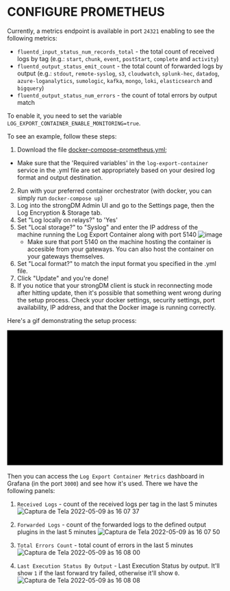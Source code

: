 # CONFIGURE PROMETHEUS

Currently, a metrics endpoint is available in port `24321` enabling to see the following metrics:
- `fluentd_input_status_num_records_total` - the total count of received logs by tag (e.g.: `start`, `chunk`, `event`, `postStart`, `complete` and `activity`)
- `fluentd_output_status_emit_count` - the total count of forwarded logs by output (e.g.: `stdout`, `remote-syslog`, `s3`, `cloudwatch`, `splunk-hec`, `datadog`, `azure-loganalytics`, `sumologic`, `kafka`, `mongo`, `loki`, `elasticsearch` and `bigquery`)
- `fluentd_output_status_num_errors` - the count of total errors by output match

To enable it, you need to set the variable `LOG_EXPORT_CONTAINER_ENABLE_MONITORING=true`.

To see an example, follow these steps:
1. Download the file [docker-compose-prometheus.yml](../../docker-compose-prometheus.yml);
  - Make sure that the 'Required variables' in the `log-export-container` service in the .yml file are set appropriately based on your desired log format and output destination.
2. Run with your preferred container orchestrator (with docker, you can simply run `docker-compose up`)
3. Log into the strongDM Admin UI and go to the Settings page, then the Log Encryption & Storage tab.
4. Set "Log locally on relays?" to 'Yes'
5. Set "Local storage?" to "Syslog" and enter the IP address of the machine running the Log Export Container along with port 5140 ![image](https://user-images.githubusercontent.com/7840034/127934335-239b5e97-772c-4ac6-8e66-864ffaf4cccc.png)
   - Make sure that port 5140 on the machine hosting the container is accesible from your gateways. You can also host the container on your gateways themselves.
6. Set "Local format?" to match the input format you specified in the .yml file.
7. Click "Update" and you're done!
8. If you notice that your strongDM client is stuck in reconnecting mode after hitting update, then it's possible that something went wrong during the setup process. Check your docker settings, security settings, port availability, IP address, and that the Docker image is running correctly.

Here's a gif demonstrating the setup process:

![image](../img/simple_demo.gif)

Then you can access the `Log Export Container Metrics` dashboard in Grafana (in the port `3000`) and see how it's used. There we have the following panels:

1. `Received Logs` - count of the received logs per tag in the last 5 minutes
![Captura de Tela 2022-05-09 às 16 07 37](https://user-images.githubusercontent.com/49597325/167483022-a9138ab5-fded-43c4-8fd1-4b8bba658fad.png)

3. `Forwarded Logs` - count of the forwarded logs to the defined output plugins in the last 5 minutes
![Captura de Tela 2022-05-09 às 16 07 50](https://user-images.githubusercontent.com/49597325/167483062-f7ca0b9e-49fe-4510-8771-1975b6b528e0.png)

5. `Total Errors Count` - total count of errors in the last 5 minutes
![Captura de Tela 2022-05-09 às 16 08 00](https://user-images.githubusercontent.com/49597325/167483095-2f761777-4d23-4ccc-8bb3-291e90af2336.png)

7. `Last Execution Status By Output` - Last Execution Status by output. It'll show `1` if the last forward try failed, otherwise it'll show `0`.
![Captura de Tela 2022-05-09 às 16 08 08](https://user-images.githubusercontent.com/49597325/167483112-7e5111c4-987c-48e8-b161-9c59296b87c5.png)

